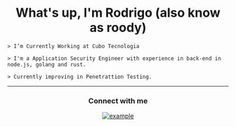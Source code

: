 <h1 align="center">What's up, I'm Rodrigo (also know as roody) </h1>


```
> I’m Currently Working at Cubo Tecnologia

> I'm a Application Security Engineer with experience in back-end in node.js, golang and rust.

> Currently improving in Penetrattion Testing.
```

----

<h3 align="center">Connect with me</h3>

<div style="margin-top:10px" align="center">
  <div>
    <a  href="https://www.linkedin.com/in/rodrigojoao1/" target="_blank">
      <img src="https://img.shields.io/badge/Linked%20In-0A66C2.svg?style=for-the-badge&logo=linkedin&logoColor=white" alt="example"/>
    </a>
  </div>
</div>
